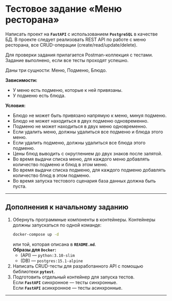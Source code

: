 # Тестовое задание &laquo;Меню ресторана&raquo; #

Написать проект на **`FastAPI`** с использованием **`PostgreSQL`** в качестве
БД. В проекте следует реализовать REST API по работе с меню ресторана, все
CRUD-операции (create/read/update/delete).

Для проверки задания прилагается Postman-коллекция с тестами. Задание выполнено,
если все тесты проходят успешно.

Даны три сущности: Меню, Подменю, Блюдо.

**Зависимости:**

- У меню есть подменю, которые к ней привязаны.
- У подменю есть блюда.

**Условия:**

- Блюдо не может быть привязано напрямую к меню, минуя подменю.
- Блюдо не может находиться в двух подменю одновременно.
- Подменю не может находиться в двух меню одновременно.
- Если удалить меню, должны удалиться все подменю и блюда этого меню.
- Если удалить подменю, должны удалиться все блюда этого подменю.
- Цены блюд выводить с округлением до двух знаков после запятой.
- Во время выдачи списка меню, для каждого меню добавлять количество подменю и
блюд в этом меню.
- Во время выдачи списка подменю, для каждого подменю добавлять количество блюд
в этом подменю.
- Во время запуска тестового сценария база данных должна быть пуста.

----

## Дополнения к начальному заданию ##

1. Обернуть программные компоненты в контейнеры. Контейнеры должны запускаться
по одной команде:
    ```bash
    docker-compose up -d
    ```
    или той, которая описана в **`README.md`**.    
    **Образы для `Docker`:**    
    - (API)&nbsp;&mdash; `python:3.10-slim`
    - (DB)&nbsp;&mdash; `postgres:15.1-alpine`
2. Написать CRUD-тесты для разработанного API с помощью библиотеки **`pytest`**.
3. Подготовить отдельный контейнер для запуска тестов.    
    Если **`FastAPI`** синхронное&nbsp;&mdash; тесты синхронные.    
    Если **`FastAPI`** асинхронное&nbsp;&mdash; тесты асинхронные.

----
